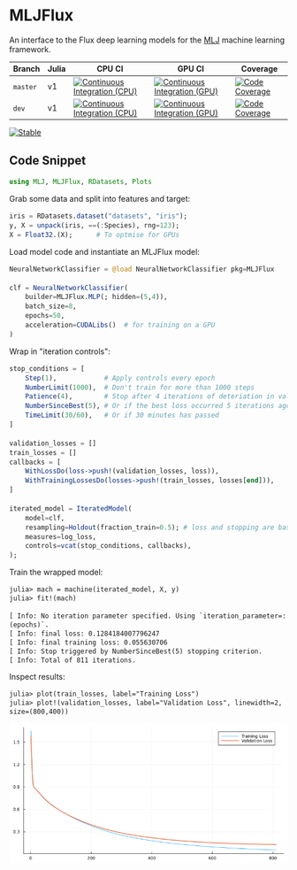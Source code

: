 # MLJFlux

An interface to the Flux deep learning models for the
[MLJ](https://github.com/alan-turing-institute/MLJ.jl) machine
learning framework.

| Branch   | Julia | CPU CI | GPU CI | Coverage |
| -------- | ----- | ------ | -----  | -------- |
| `master` | v1    | [![Continuous Integration (CPU)][gha-img-master]][gha-url] | [![Continuous Integration (GPU)][buildkite-julia1-img-master]][buildkite-url] | [![Code Coverage][coveralls-img-master]][coveralls-url] |
| `dev`    | v1    | [![Continuous Integration (CPU)][gha-img-dev]][gha-url] | [![Continuous Integration (GPU)][buildkite-julia1-img-dev]][buildkite-url] | [![Code Coverage][coveralls-img-dev]][coveralls-url] |

[gha-img-master]: https://github.com/FluxML/MLJFlux.jl/workflows/CI/badge.svg?branch=master "Continuous Integration (CPU)"
[gha-img-dev]: https://github.com/FluxML/MLJFlux.jl/workflows/CI/badge.svg?branch=dev "Continuous Integration (CPU)"
[gha-url]: https://github.com/FluxML/MLJFlux.jl/actions/workflows/ci.yml

[buildkite-julia1-img-master]: https://badge.buildkite.com/ae439e1f6ed6f178342a0ed166d0983de6ec1b72325e4e3e7e.svg?branch=master&step=Julia%20v1 "Continuous Integration (GPU)"
[buildkite-julia1-img-dev]: https://badge.buildkite.com/ae439e1f6ed6f178342a0ed166d0983de6ec1b72325e4e3e7e.svg?branch=dev&step=Julia%20v1 "Continuous Integration (GPU)"
[buildkite-url]: https://buildkite.com/julialang/mljflux-dot-jl

[coveralls-img-master]: https://coveralls.io/repos/github/alan-turing-institute/MLJFlux.jl/badge.svg?branch=master "Code Coverage"
[coveralls-img-dev]: https://coveralls.io/repos/github/alan-turing-institute/MLJFlux.jl/badge.svg?branch=dev "Code Coverage"
[coveralls-url]: https://github.com/FluxML/MLJFlux.jl/actions/workflows/ci.yml

[![Stable](https://img.shields.io/badge/docs-stable-blue.svg)](https://fluxml.github.io/MLJFlux.jl/dev/)


## Code Snippet

```julia
using MLJ, MLJFlux, RDatasets, Plots
```

Grab some data and split into features and target:

```julia
iris = RDatasets.dataset("datasets", "iris");
y, X = unpack(iris, ==(:Species), rng=123);
X = Float32.(X);      # To optmise for GPUs
```

Load model code and instantiate an MLJFlux model:

```julia
NeuralNetworkClassifier = @load NeuralNetworkClassifier pkg=MLJFlux

clf = NeuralNetworkClassifier(
    builder=MLJFlux.MLP(; hidden=(5,4)),
    batch_size=8,
    epochs=50,
    acceleration=CUDALibs()  # for training on a GPU
)
```

Wrap in "iteration controls":

```julia
stop_conditions = [
    Step(1),            # Apply controls every epoch
    NumberLimit(1000),  # Don't train for more than 1000 steps
    Patience(4),        # Stop after 4 iterations of deteriation in validation loss
    NumberSinceBest(5), # Or if the best loss occurred 5 iterations ago
    TimeLimit(30/60),   # Or if 30 minutes has passed
]

validation_losses = []
train_losses = []
callbacks = [
    WithLossDo(loss->push!(validation_losses, loss)),
    WithTrainingLossesDo(losses->push!(train_losses, losses[end])),
]

iterated_model = IteratedModel(
    model=clf,
    resampling=Holdout(fraction_train=0.5); # loss and stopping are based on out-of-sample
    measures=log_loss,
    controls=vcat(stop_conditions, callbacks),
);
```

Train the wrapped model:

```julia-repl
julia> mach = machine(iterated_model, X, y)
julia> fit!(mach)

[ Info: No iteration parameter specified. Using `iteration_parameter=:(epochs)`. 
[ Info: final loss: 0.1284184007796247
[ Info: final training loss: 0.055630706
[ Info: Stop triggered by NumberSinceBest(5) stopping criterion. 
[ Info: Total of 811 iterations. 
```
Inspect results:

```julia-repl
julia> plot(train_losses, label="Training Loss")
julia> plot!(validation_losses, label="Validation Loss", linewidth=2, size=(800,400))
```

![](readme_figure.png)
